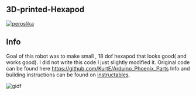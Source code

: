 ## 3D-printed-Hexapod

[![peroslika](https://user-images.githubusercontent.com/30388414/41651045-da065c62-747f-11e8-8b54-8c49339c4c88.jpg)](https://www.youtube.com/watch?v=POgCWFzcNkg)

## Info
Goal of this robot was to make small , 18 dof hexapod that looks good( and works good).
I did not write this code I just slightly modified it.
Original code can be found here https://github.com/KurtE/Arduino_Phoenix_Parts
Info and building instructions can be found on [instructables](https://www.instructables.com/id/3D-Printed-18DOF-Hexapod/).

![gidf](https://user-images.githubusercontent.com/30388414/41651405-ccbb13bc-7480-11e8-8871-db87475be7c5.gif)

